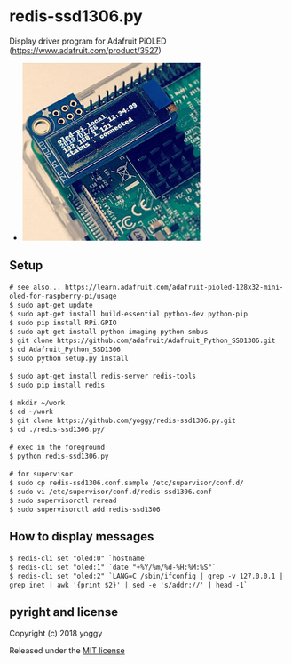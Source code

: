 redis-ssd1306.py
====
Display driver program for Adafruit PiOLED (https://www.adafruit.com/product/3527)

* ![img01.jpg](img01.jpg)


Setup
----

    # see also... https://learn.adafruit.com/adafruit-pioled-128x32-mini-oled-for-raspberry-pi/usage
    $ sudo apt-get update
    $ sudo apt-get install build-essential python-dev python-pip
    $ sudo pip install RPi.GPIO
    $ sudo apt-get install python-imaging python-smbus
    $ git clone https://github.com/adafruit/Adafruit_Python_SSD1306.git
    $ cd Adafruit_Python_SSD1306
    $ sudo python setup.py install

    $ sudo apt-get install redis-server redis-tools
    $ sudo pip install redis

    $ mkdir ~/work
    $ cd ~/work
    $ git clone https://github.com/yoggy/redis-ssd1306.py.git
    $ cd ./redis-ssd1306.py/

    # exec in the foreground
    $ python redis-ssd1306.py

    # for supervisor
    $ sudo cp redis-ssd1306.conf.sample /etc/supervisor/conf.d/
    $ sudo vi /etc/supervisor/conf.d/redis-ssd1306.conf
    $ sudo supervisorctl reread
    $ sudo supervisorctl add redis-ssd1306

How to display messages
----

    $ redis-cli set "oled:0" `hostname`
    $ redis-cli set "oled:1" `date "+%Y/%m/%d-%H:%M:%S"`
    $ redis-cli set "oled:2" `LANG=C /sbin/ifconfig | grep -v 127.0.0.1 | grep inet | awk '{print $2}' | sed -e 's/addr://' | head -1`

pyright and license
----
Copyright (c) 2018 yoggy

Released under the [MIT license](LICENSE.txt)

